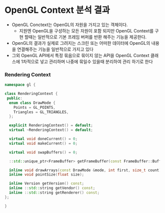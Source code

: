 # OpenGL Context 분석 결과

- OpenGL Conctext는 OpenGL의 자원을 가지고 있는 객체이다.
  - 지원엔 OpenGL을 구성하는 모든 자원이 포함 되지만 OpenGL Context를 구현 할때는 일반적으로 기본 프레임 버퍼를 반환 해주는 기능을 제공한다.
- OpenGL의 결과가 실제로 그려지는 스크린 또는 어떠한 데이터에 OpenGL의 내용을 연결해주는 기능을 일반적으로 가지고 있다
- 그외 OpenGL API에서 특정 묶음으로 묶이지 않는 API을 OpenGL Context 클래스에 1차적으로 넣고 관리하며 나중에 묶일수 있을때 분리하여 관리 하기로 한다



### Rendering Context

```c++
namespace gl {

class RenderingContext {
 public:
  enum class DrawMode {
    Points = GL_POINTS,
    Triangles = GL_TRIANGLES,
  };

  explicit RenderingContext() = default;
  virtual ~RenderingContext() = default;

  virtual void doneCurrent() = 0;
  virtual void makeCurrent() = 0;

  virtual void swapBuffers() = 0;

  ::std::unique_ptr<FrameBuffer> getFrameBuffer(const FrameBuffer::Buffer &buffer);

  inline void drawArrays(const DrawMode &mode, int first, size_t count);
  inline void pointSize(float size);

  inline Version getVersion() const;
  inline ::std::string getVendor() const;
  inline ::std::string getRenderer() const;
};

}
```

